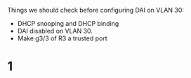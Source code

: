 Things we should check before configuring DAI on VLAN 30:
- DHCP snooping and DHCP binding
- DAI disabled on VLAN 30.
- Make g3/3 of R3 a trusted port

# 1




